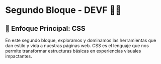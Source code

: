 # Segundo Bloque - DEVF 🎨✨

## 🌟 Enfoque Principal: CSS

En este segundo bloque, exploramos y dominamos las herramientas que dan estilo y vida a nuestras páginas web. CSS es el lenguaje que nos permite transformar estructuras básicas en experiencias visuales impactantes.



